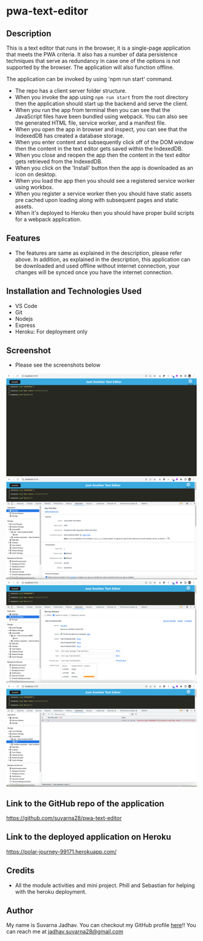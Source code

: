 # pwa-text-editor

## Description 

This is a text editor that runs in the browser, it is a single-page application that meets the PWA criteria. It also has a number of data persistence techniques that serve as redundancy in case one of the options is not supported by the browser. The application will also function offline.

The application can be invoked by using 'npm run start' command. 

* The repo has a client server folder structure.
* When you invoke the app using `npm run start` from the root directory then the application should start up the backend and serve the client.
* When you run the app from terminal then you can see that the JavaScript files have been bundled using webpack. You can also see the generated HTML file, service worker, and a manifest file.
* When you open the app in browser and inspect, you can see that the IndexedDB has created a database storage.
* When you enter content and subsequently click off of the DOM window then the content in the text editor gets saved within the IndexedDB.
* When you close and reopen the app then the content in the text editor gets retrieved from the IndexedDB.
* When you click on the 'Install' button then the app is downloaded as an icon on desktop.
* When you load the app then you should see a registered service worker using workbox.
* When you register a service worker then you should have static assets pre cached upon loading along with subsequent pages and static assets.
* When it's deployed to Heroku then you should have proper build scripts for a webpack application.

## Features

* The features are same as explained in the description, please refer above. In addition, as explained in the description, this application can be downloaded and used offline without internet connection, your changes will be synced once you have the internet connection. 

## Installation and Technologies Used

* VS Code
* Git
* Nodejs
* Express
* Heroku: For deployment only

## Screenshot

* Please see the screenshots below

![Main Webpage](./screenshots/jate-homepage.png)
![Main Webpage](./screenshots/jate-manifest.png)
![Main Webpage](./screenshots/jate-serviceworkers.png)
![Main Webpage](./screenshots/jate-indexDB.png)

## Link to the GitHub repo of the application

https://github.com/suvarna28/pwa-text-editor

## Link to the deployed application on Heroku

https://polar-journey-99171.herokuapp.com/

## Credits

* All the module activities and mini project. Phill and Sebastian for helping with the heroku deployment. 

## Author

My name is Suvarna Jadhav. You can checkout my GitHub profile [here](https://github.com/suvarna28)!! You can reach me at jadhav.suvarna28@gmail.com 
